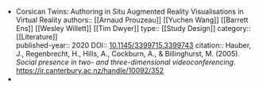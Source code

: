 - Corsican Twins: Authoring in Situ Augmented Reality Visualisations in Virtual Reality
  authors:: [[Arnaud Prouzeau]] [[Yuchen Wang]] [[Barrett Ens]] [[Wesley Willett]] [[Tim Dwyer]]
  type:: [[Study Design]] 
  category:: [[Literature]]  
  published-year:: 2020
  DOI:: [10.1145/3399715.3399743](https://doi.org/10.1145/3399715.3399743) 
  citation:: Hauber, J., Regenbrecht, H., Hills, A., Cockburn, A., & Billinghurst, M. (2005). *Social presence in two- and three-dimensional videoconferencing*. https://ir.canterbury.ac.nz/handle/10092/352
-